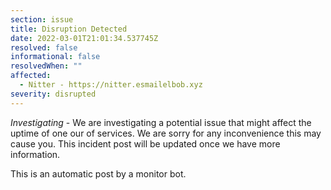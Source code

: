 ```yaml
---
section: issue
title: Disruption Detected
date: 2022-03-01T21:01:34.537745Z
resolved: false
informational: false
resolvedWhen: ""
affected:
  - Nitter - https://nitter.esmailelbob.xyz
severity: disrupted
---
```

*Investigating* - We are investigating a potential issue that might affect the uptime of one our of services. We are sorry for any inconvenience this may cause you. This incident post will be updated once we have more information.

This is an automatic post by a monitor bot.
        